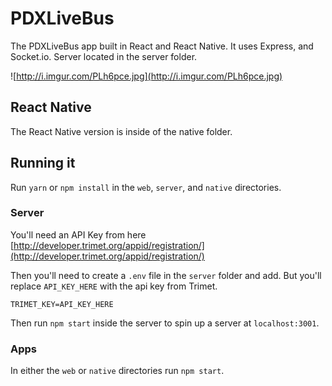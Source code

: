 # PDXLiveBus  

The PDXLiveBus app built in React and React Native.
It uses Express, and Socket.io.
Server located in the server folder.

![http://i.imgur.com/PLh6pce.jpg](http://i.imgur.com/PLh6pce.jpg)

## React Native

The React Native version is inside of the native folder.

## Running it

Run `yarn` or `npm install` in the `web`, `server`, and `native` directories.

### Server

You'll need an API Key from here [http://developer.trimet.org/appid/registration/](http://developer.trimet.org/appid/registration/)

Then you'll need to create a  `.env` file in the `server` folder and add. But you'll replace `API_KEY_HERE` with the api key from Trimet.

```
TRIMET_KEY=API_KEY_HERE
```

Then run `npm start` inside the server to spin up a server at `localhost:3001`.



### Apps

In either the `web` or `native` directories run `npm start`.
